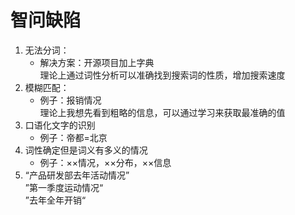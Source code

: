 # 智问缺陷
1. 无法分词：
    - 解决方案：开源项目加上字典  
    理论上通过词性分析可以准确找到搜索词的性质，增加搜索速度
2. 模糊匹配：
    - 例子：报销情况  
    理论上我想先看到粗略的信息，可以通过学习来获取最准确的值
3. 口语化文字的识别
    - 例子：帝都=北京
4. 词性确定但是词义有多义的情况
    - 例子：××情况，××分布，××信息
5. “产品研发部去年活动情况”  
   ”第一季度运动情况“  
   ”去年全年开销“ 